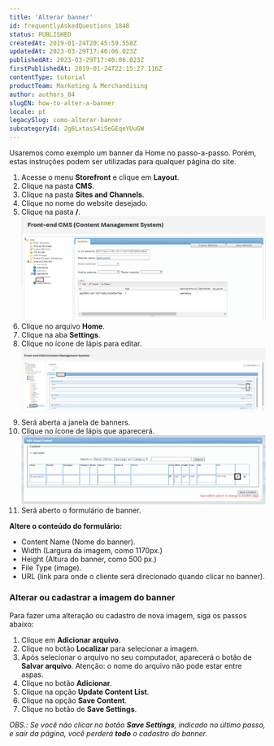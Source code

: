 ```yaml
---
title: 'Alterar banner'
id: frequentlyAskedQuestions_1848
status: PUBLISHED
createdAt: 2019-01-24T20:45:59.558Z
updatedAt: 2023-03-29T17:40:06.023Z
publishedAt: 2023-03-29T17:40:06.023Z
firstPublishedAt: 2019-01-24T22:15:27.116Z
contentType: tutorial
productTeam: Marketing & Merchandising
author: authors_84
slugEN: how-to-alter-a-banner
locale: pt
legacySlug: como-alterar-banner
subcategoryId: 2g6LxtasS4iSeGEqeYUuGW
---
```


Usaremos como exemplo um banner da Home no passo-a-passo. Porém, estas instruções podem ser utilizadas para qualquer página do site.

1. Acesse o menu **Storefront** e clique em **Layout**.
2. Clique na pasta **CMS**.
3. Clique na pasta **Sites and Channels**.
4. Clique no nome do website desejado.
5. Clique na pasta **/**.
![instrução CMS -pt](https://raw.githubusercontent.com/vtexdocs/help-center-content/refs/heads/main/docs/pt/tutorials/Storefront/Layout/como-alterar-banner_1.png)
6. Clique no arquivo **Home**.
7. Clique na aba **Settings**.
8. Clique no ícone de lápis para editar.
![cms-home-settings PT](https://raw.githubusercontent.com/vtexdocs/help-center-content/refs/heads/main/docs/pt/tutorials/Storefront/Layout/como-alterar-banner_2.png)
9. Será aberta a janela de banners.
10. Clique no ícone de lápis que aparecerá.
![cms_home_settings_lapis pt](https://raw.githubusercontent.com/vtexdocs/help-center-content/refs/heads/main/docs/pt/tutorials/Storefront/Layout/como-alterar-banner_3.png)
11. Será aberto o formulário de banner.

**Altere o conteúdo do formulário:**
- Content Name (Nome do banner).
- Width (Largura da imagem, como 1170px.)
- Height (Altura do banner, como 500 px.)
- File Type (image).
- URL (link para onde o cliente será direcionado quando clicar no banner).

### Alterar ou cadastrar a imagem do banner

Para fazer uma alteração ou cadastro de nova imagem, siga os passos abaixo:

1. Clique em **Adicionar arquivo**.
2. Clique no botão **Localizar** para selecionar a imagem.
3. Após selecionar o arquivo no seu computador, aparecerá o botão de **Salvar arquivo**. 
Atenção: o nome do arquivo não pode estar entre aspas.
4. Clique no botão **Adicionar**.
5. Clique na opção **Update Content List**.
6. Clique na opção **Save Content**.
7. Clique no botão de **Save Settings**.

_OBS.: Se você não clicar no botão **Save Settings**, indicado no último passo, e sair da página, você perderá **todo** o cadastro do banner._
